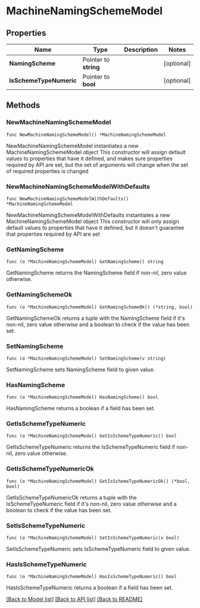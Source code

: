 # MachineNamingSchemeModel

## Properties

Name | Type | Description | Notes
------------ | ------------- | ------------- | -------------
**NamingScheme** | Pointer to **string** |  | [optional] 
**IsSchemeTypeNumeric** | Pointer to **bool** |  | [optional] 

## Methods

### NewMachineNamingSchemeModel

`func NewMachineNamingSchemeModel() *MachineNamingSchemeModel`

NewMachineNamingSchemeModel instantiates a new MachineNamingSchemeModel object
This constructor will assign default values to properties that have it defined,
and makes sure properties required by API are set, but the set of arguments
will change when the set of required properties is changed

### NewMachineNamingSchemeModelWithDefaults

`func NewMachineNamingSchemeModelWithDefaults() *MachineNamingSchemeModel`

NewMachineNamingSchemeModelWithDefaults instantiates a new MachineNamingSchemeModel object
This constructor will only assign default values to properties that have it defined,
but it doesn't guarantee that properties required by API are set

### GetNamingScheme

`func (o *MachineNamingSchemeModel) GetNamingScheme() string`

GetNamingScheme returns the NamingScheme field if non-nil, zero value otherwise.

### GetNamingSchemeOk

`func (o *MachineNamingSchemeModel) GetNamingSchemeOk() (*string, bool)`

GetNamingSchemeOk returns a tuple with the NamingScheme field if it's non-nil, zero value otherwise
and a boolean to check if the value has been set.

### SetNamingScheme

`func (o *MachineNamingSchemeModel) SetNamingScheme(v string)`

SetNamingScheme sets NamingScheme field to given value.

### HasNamingScheme

`func (o *MachineNamingSchemeModel) HasNamingScheme() bool`

HasNamingScheme returns a boolean if a field has been set.

### GetIsSchemeTypeNumeric

`func (o *MachineNamingSchemeModel) GetIsSchemeTypeNumeric() bool`

GetIsSchemeTypeNumeric returns the IsSchemeTypeNumeric field if non-nil, zero value otherwise.

### GetIsSchemeTypeNumericOk

`func (o *MachineNamingSchemeModel) GetIsSchemeTypeNumericOk() (*bool, bool)`

GetIsSchemeTypeNumericOk returns a tuple with the IsSchemeTypeNumeric field if it's non-nil, zero value otherwise
and a boolean to check if the value has been set.

### SetIsSchemeTypeNumeric

`func (o *MachineNamingSchemeModel) SetIsSchemeTypeNumeric(v bool)`

SetIsSchemeTypeNumeric sets IsSchemeTypeNumeric field to given value.

### HasIsSchemeTypeNumeric

`func (o *MachineNamingSchemeModel) HasIsSchemeTypeNumeric() bool`

HasIsSchemeTypeNumeric returns a boolean if a field has been set.


[[Back to Model list]](../README.md#documentation-for-models) [[Back to API list]](../README.md#documentation-for-api-endpoints) [[Back to README]](../README.md)


